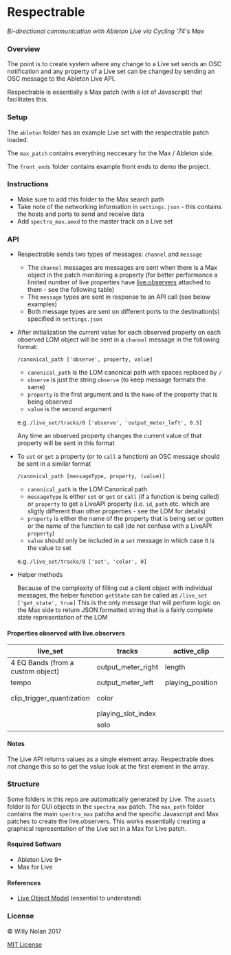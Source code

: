 # Respectrable
*Bi-directional communication with Ableton Live via Cycling '74's Max*

### Overview
The point is to create system where any change to a Live set sends an OSC notification and any property of a Live set can be changed by sending an OSC message to the Ableton Live API.

Respectrable is essentially a Max patch (with a lot of Javascript) that facilitates this.

### Setup
The  `ableton` folder has an example Live set with the respectrable patch loaded.

The `max_patch` contains everything neccesary for the Max / Ableton side.

The `front_ends` folder contains example front ends to demo the project.

### Instructions
- Make sure to add this folder to the Max search path
- Take note of the networking information in `settings.json` - this contains the hosts and ports to send and receive data
- Add `spectra_max.amxd` to the master track on a Live set

### API
- Respectrable sends two types of messages: `channel` and `message`
	- The `channel` messages are messages are sent when there is a Max object in the patch monitoring a property (for better performance a limited number of live properties have [live.observers](https://docs.cycling74.com/max6/dynamic/c74_docs.html#live.observer) attached to them - see the following table)
	- The `message` types are sent in response to an API call (see below examples)
	- Both message types are sent on different ports to the destination(s) specified in `settings.json`
- After initialization the current value for each observed property on each observed LOM object will be sent in a `channel` message in the following format:
	
    `/canonical_path ['observe', property, value]`
    
	- `canonical_path` is the LOM canonical path with spaces replaced by `/`
	- `observe` is just the string `observe` (to keep message formats the same)
	- `property` is the first argument and is the `Name` of the property that is being observed
	- `value` is the second argument
	
    e.g. `/live_set/tracks/0 ['observe', 'output_meter_left', 0.5]`
    
    Any time an observed property changes the current value of that property will be sent in this format
 
- To `set` or `get` a property (or to `call` a function) an OSC message should be sent in a similar format

   `/canonical_path [messageType, property, (value)]`

	- `canonical_path` is the LOM Canonical path
	- `messageType` is either `set` or `get` or `call` (if a function is being called) or `property` to get a LiveAPI property (i.e. `id`, `path` etc. which are sligtly different than other properties - see the LOM for details)
	- `property` is either the name of the property that is being set or gotten or the name of the function to call (do not confuse with a LiveAPI `property`)
	- `value` should only be included in a `set` message in which case it is the value to set

	e.g. `/live_set/tracks/0 ['set', 'color', 0] `

- Helper methods

	Because of the complexity of filling out a client object with individual messages, the helper function `getState` can be called as `/live_set ['get_state', true]`
	This is the only message that will perform logic on the Max side to return JSON formatted string that is a fairly complete state representation of the LOM

#### Properties observed with live.observers	

| live_set                          | tracks             | active_clip      | devices    | mixer_device            | clip  |
|-----------------------------------|--------------------|------------------|------------|-------------------------|-------|
| 4 EQ Bands (from a custom object) | output_meter_right | length           | parameters | panning                 | color |
| tempo                             | output_meter_left  | playing_position |            | volume                  |       |
| clip_trigger_quantization         | color              |                  |            | track_activator (value) |       |
|                                   | playing_slot_index |                  |            |                         |       |
|                                   | solo               |                  |            |                         |       |

#### Notes
The Live API returns values as a single element array. Respectrable does not change this so to get the value look at the first element in the array.

### Structure
Some folders in this repo are automatically generated by Live.
The `assets` folder is for GUI objects in the `spectra_max` patch.
The `max_path` folder contains the main `spectra_max` patcha and the specific Javascript and Max patches to create the live.observers. This works essentially creating a graphical representation of the Live set in a Max for Live patch.

#### Required Software
- Ableton Live 9+
- Max for Live

#### References
- [Live Object Model](https://docs.cycling74.com/max7/vignettes/live_object_model) (essential to understand)

### License

:copyright: Willy Nolan 2017

[MIT License](https://en.wikipedia.org/wiki/MIT_License)

